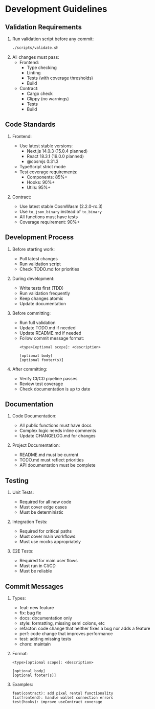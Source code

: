# Development Guidelines

## Validation Requirements
1. Run validation script before any commit:
   ```bash
   ./scripts/validate.sh
   ```
2. All changes must pass:
   - Frontend:
     - Type checking
     - Linting
     - Tests (with coverage thresholds)
     - Build
   - Contract:
     - Cargo check
     - Clippy (no warnings)
     - Tests
     - Build

## Code Standards
1. Frontend:
   - Use latest stable versions:
     - Next.js 14.0.3 (15.0.4 planned)
     - React 18.3.1 (19.0.0 planned)
     - @cosmjs 0.31.3
   - TypeScript strict mode
   - Test coverage requirements:
     - Components: 85%+
     - Hooks: 90%+
     - Utils: 95%+

2. Contract:
   - Use latest stable CosmWasm (2.2.0-rc.3)
   - Use `to_json_binary` instead of `to_binary`
   - All functions must have tests
   - Coverage requirement: 90%+

## Development Process
1. Before starting work:
   - Pull latest changes
   - Run validation script
   - Check TODO.md for priorities

2. During development:
   - Write tests first (TDD)
   - Run validation frequently
   - Keep changes atomic
   - Update documentation

3. Before committing:
   - Run full validation
   - Update TODO.md if needed
   - Update README.md if needed
   - Follow commit message format:
     ```
     <type>[optional scope]: <description>
     
     [optional body]
     [optional footer(s)]
     ```

4. After committing:
   - Verify CI/CD pipeline passes
   - Review test coverage
   - Check documentation is up to date

## Documentation
1. Code Documentation:
   - All public functions must have docs
   - Complex logic needs inline comments
   - Update CHANGELOG.md for changes

2. Project Documentation:
   - README.md must be current
   - TODO.md must reflect priorities
   - API documentation must be complete

## Testing
1. Unit Tests:
   - Required for all new code
   - Must cover edge cases
   - Must be deterministic

2. Integration Tests:
   - Required for critical paths
   - Must cover main workflows
   - Must use mocks appropriately

3. E2E Tests:
   - Required for main user flows
   - Must run in CI/CD
   - Must be reliable

## Commit Messages
1. Types:
   - feat: new feature
   - fix: bug fix
   - docs: documentation only
   - style: formatting, missing semi colons, etc
   - refactor: code change that neither fixes a bug nor adds a feature
   - perf: code change that improves performance
   - test: adding missing tests
   - chore: maintain

2. Format:
   ```
   <type>[optional scope]: <description>
   
   [optional body]
   [optional footer(s)]
   ```

3. Examples:
   ```
   feat(contract): add pixel rental functionality
   fix(frontend): handle wallet connection errors
   test(hooks): improve useContract coverage
   ```